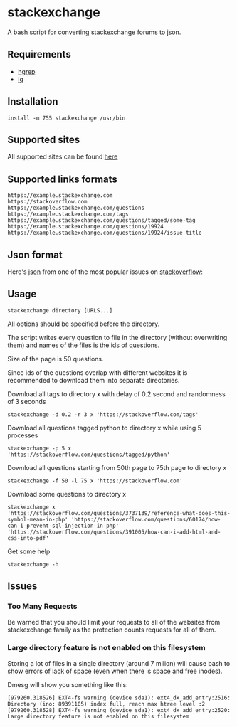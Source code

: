 # stackexchange

A bash script for converting stackexchange forums to json.

## Requirements

 - [hgrep](https://github.com/TUVIMEN/hgrep)
 - [jq](https://github.com/stedolan/jq)

## Installation
    
    install -m 755 stackexchange /usr/bin

## Supported sites

All supported sites can be found [here](https://stackexchange.com/sites)

## Supported links formats

    https://example.stackexchange.com
    https://stackoverflow.com
    https://example.stackexchange.com/questions
    https://example.stackexchange.com/tags
    https://example.stackexchange.com/questions/tagged/some-tag
    https://example.stackexchange.com/questions/19924
    https://example.stackexchange.com/questions/19924/issue-title

## Json format

Here's [json](example.json) from one of the most popular issues on [stackoverflow](https://stackoverflow.com/questions/927358/how-do-i-undo-the-most-recent-local-commits-in-git):

## Usage

    stackexchange directory [URLS...]

All options should be specified before the directory.

The script writes every question to file in the directory (without overwriting them) and names of the files is the ids of questions.

Size of the page is 50 questions.

Since ids of the questions overlap with different websites it is recommended to download them into separate directories.

Download all tags to directory x with delay of 0.2 second and randomness of 3 seconds

    stackexchange -d 0.2 -r 3 x 'https://stackoverflow.com/tags'

Download all questions tagged python to directory x while using 5 processes

    stackexchange -p 5 x 'https://stackoverflow.com/questions/tagged/python'

Download all questions starting from 50th page to 75th page to directory x

    stackexchange -f 50 -l 75 x 'https://stackoverflow.com'

Download some questions to directory x

    stackexchange x 'https://stackoverflow.com/questions/3737139/reference-what-does-this-symbol-mean-in-php' 'https://stackoverflow.com/questions/60174/how-can-i-prevent-sql-injection-in-php' 'https://stackoverflow.com/questions/391005/how-can-i-add-html-and-css-into-pdf'

Get some help

    stackexchange -h

## Issues

### Too Many Requests

Be warned that you should limit your requests to all of the websites from stackexchange family as the protection counts requests for all of them.

### Large directory feature is not enabled on this filesystem

Storing a lot of files in a single directory (around 7 milion) will cause bash to show errors of lack of space (even when there is space and free inodes).

Dmesg will show you something like this:

    [979260.318526] EXT4-fs warning (device sda1): ext4_dx_add_entry:2516: Directory (ino: 89391105) index full, reach max htree level :2
    [979260.318528] EXT4-fs warning (device sda1): ext4_dx_add_entry:2520: Large directory feature is not enabled on this filesystem
